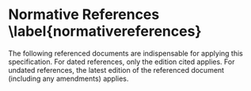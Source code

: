 Normative References \label{normativereferences}
====================

The following referenced documents are indispensable for applying this
specification. For dated references, only the edition cited applies. For
undated references, the latest edition of the referenced document
(including any amendments) applies.
